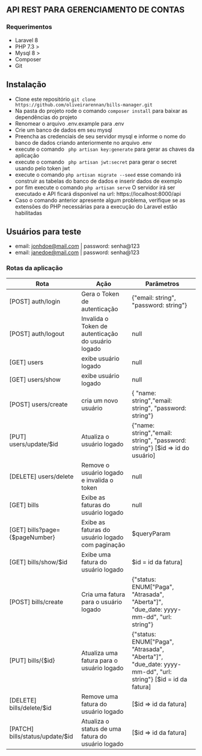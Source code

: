 ## API REST PARA GERENCIAMENTO DE CONTAS
### Requerimentos
- Laravel 8
- PHP 7.3 >
- Mysql 8 >
- Composer
- Git

## Instalação
- Clone este repositório ```git clone https://github.com/oliveirarennan/bills-manager.git```
- Na pasta do projeto rode o comando ```composer install``` para baixar as dependências do projeto
- Renomear o arquivo .env.example para .env
- Crie um banco de dados em seu mysql 
- Preencha as credenciais de seu servidor mysql e informe o nome do banco de dados criando anteriormente no arquivo .env
- execute o comando ``` php artisan key:generate``` para gerar as chaves da aplicação
- execute o comando ``` php artisan jwt:secret``` para gerar o secret usando pelo token jwt
- execute o comando ``` php artisan migrate --seed ``` esse comando irá construir as tabelas do banco de dados e inserir dados de exemplo
- por fim execute o comando ``` php artisan serve ``` O servidor irá ser executado e API ficará disponível na url: https://localhost:8000/api
- Caso o comando anterior apresente algum problema, verifique se as extensões do PHP necessárias para a execução do Laravel estão habilitadas

## Usuários para teste
- email:  jonhdoe@mail.com |  password: senha@123
- email: janedoe@mail.com |   password: senha@123

### Rotas da aplicação
Rota   | Ação | Parâmetros
--------- | ------ | ---------------
[POST] auth/login | Gera o Token de autenticação | {"email: string", "password: string"}
[POST]  auth/logout | Invalida o Token de autenticação do usuário logado | null
[GET] users | exibe usuário logado | null
[GET] users/show | exibe usuário logado | null
[POST] users/create | cria um novo usuário | { "name: string","email: string", "password: string"}
[PUT] users/update/$id | Atualiza o usuário logado | {"name: string","email: string", "password: string"} [$id => id do usuário]
[DELETE] users/delete | Remove o usuário logado e invalida o token | null
[GET] bills | Exibe as faturas do usuário logado | null
[GET] bills?page={$pageNumber} | Exibe as faturas do usuário logado com paginação| $queryParam
[GET] bills/show/$id | Exibe uma fatura do usuário logado | $id = id da fatura]
[POST] bills/create | Cria uma fatura para o usuário logado | {"status: ENUM["Paga", "Atrasada", "Aberta"]", "due_date: yyyy-mm-dd", "url: string"}
[PUT] bills/{$id} | Atualiza uma fatura para o usuário logado | {"status: ENUM["Paga", "Atrasada", "Aberta"]", "due_date: yyyy-mm-dd", "url: string"} [$id = id da fatura]
[DELETE] bills/delete/$id | Remove uma fatura do usuário logado | [$id => id da fatura]
[PATCH] bills/status/update/$id | Atualiza o status de uma fatura do usuário logado | [$id => id da fatura]
